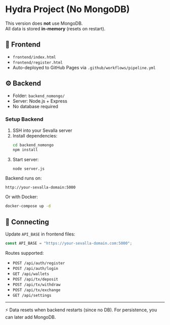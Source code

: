 # Hydra Project (No MongoDB)

This version does **not** use MongoDB.  
All data is stored **in-memory** (resets on restart).

## 🚀 Frontend
- `frontend/index.html`
- `frontend/register.html`
- Auto-deployed to GitHub Pages via `.github/workflows/pipeline.yml`

## ⚙️ Backend
- Folder: `backend_nomongo/`
- Server: Node.js + Express
- No database required

### Setup Backend
1. SSH into your Sevalla server
2. Install dependencies:
   ```bash
   cd backend_nomongo
   npm install
   ```
3. Start server:
   ```bash
   node server.js
   ```

Backend runs on:
```
http://your-sevalla-domain:5000
```

Or with Docker:
```bash
docker-compose up -d
```

## 🔗 Connecting
Update `API_BASE` in frontend files:
```js
const API_BASE = "https://your-sevalla-domain.com:5000";
```

Routes supported:
- `POST /api/auth/register`
- `POST /api/auth/login`
- `GET /api/wallets`
- `POST /api/tx/deposit`
- `POST /api/tx/withdraw`
- `POST /api/tx/exchange`
- `GET /api/settings`

---
⚡ Data resets when backend restarts (since no DB). For persistence, you can later add MongoDB.

